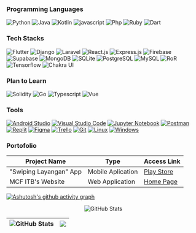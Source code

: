 ### Programming Languages
<p>
  <img alt="Python" src="https://img.shields.io/badge/-Python-272627?style=for-the-badge&logo=python"/>
  <img alt="Java" src="https://img.shields.io/badge/-Java-272627?style=for-the-badge&logo=java" /> 
  <img alt="Kotlin" src="https://img.shields.io/badge/-Kotlin-272627?style=for-the-badge&logo=kotlin" /> 
  <img alt="javascript" src="https://img.shields.io/badge/-Javascript-272627?style=for-the-badge&logo=javascript" /> 
  <img alt="Php" src="https://img.shields.io/badge/-Php-272627?style=for-the-badge&logo=php" />
  <img alt="Ruby" src="https://img.shields.io/badge/-Ruby-272627?style=for-the-badge&logo=ruby&logoColor=ff0000"/> 
  <img alt="Dart" src="https://img.shields.io/badge/-Dart-272627?style=for-the-badge&logo=dart&logoColor=1fb4e0"/> 
</p>

### Tech Stacks
<p>
  <img alt="Flutter" src="https://img.shields.io/badge/-Flutter-272627?style=for-the-badge&logo=flutter&logoColor=27ADE9" />
  <img alt="Django" src="https://img.shields.io/badge/-Django-272627?style=for-the-badge&logo=django"/>
  <img alt="Laravel" src="https://img.shields.io/badge/-Laravel-272627?style=for-the-badge&logo=laravel" />
  <img alt="React.js" src="https://img.shields.io/badge/-React.js-272627?style=for-the-badge&logo=react" /> 
  <img alt="Express.js" src="https://img.shields.io/badge/-Express.js-272627?style=for-the-badge&logo=express" /> 
  <img alt="Firebase" src="https://img.shields.io/badge/-Firebase-272627?style=for-the-badge&logo=firebase"/>
  <img alt="Supabase" src="https://img.shields.io/badge/-Supabase-272627?style=for-the-badge&logo=supabase"/>
  <img alt="MongoDB" src="https://img.shields.io/badge/-MongoDB-272627?style=for-the-badge&logo=mongodb"/>
  <img alt="SQLite" src="https://img.shields.io/badge/-SQLite-272627?style=for-the-badge&logo=sqlite"/>
  <img alt="PostgreSQL" src="https://img.shields.io/badge/-PostgreSQL-272627?style=for-the-badge&logo=postgresql"/>
  <img alt="MySQL" src="https://img.shields.io/badge/-MySQL-272627?style=for-the-badge&logo=mysql"/> 
  <img alt="RoR" src="https://img.shields.io/badge/-Ruby_on_Rails-272627?style=for-the-badge&logo=rubyonrails"/>
  <img alt="Tensorflow" src="https://img.shields.io/badge/-Tensorflow-272627?style=for-the-badge&logo=tensorflow"/>
  <img alt="Chakra UI" src="https://img.shields.io/badge/-Chakra_UI-272627?style=for-the-badge&logo=chakra-ui"/>
</p>

### Plan to Learn
<p>
  <img alt="Solidity" src="https://img.shields.io/badge/-Solidity-272627?style=for-the-badge&logo=solidity" />
  <img alt="Go" src="https://img.shields.io/badge/-Go-272627?style=for-the-badge&logo=go" />
  <img alt="Typescript" src="https://img.shields.io/badge/-Typescript-272627?style=for-the-badge&logo=typescript" />
  <img alt="Vue" src="https://img.shields.io/badge/-Vue-272627?style=for-the-badge&logo=vue.js" />
</p>

### Tools
<p>
  <a href="https://developer.android.com/studio"><img alt="Android Studio" src="https://img.shields.io/badge/Android_Studio-272627?logo=android+studio&style=for-the-badge"/></a>
  <a href="https://code.visualstudio.com/"><img alt="Visual Studio Code" src="https://img.shields.io/badge/Visual_Studio_Code-272627?logo=visual+studio+code&style=for-the-badge&logoColor=22ACF3"/></a>
  <a href="#"><img alt="Jupyter Notebook" src="https://img.shields.io/badge/Jupyter_Notebook-272627?logo=jupyter&style=for-the-badge"/></a>
  <a href="#"><img alt="Postman" src="https://img.shields.io/badge/Postman-272627?logo=postman&style=for-the-badge"/></a>
  <a href="#"><img alt="Replit" src="https://img.shields.io/badge/Replit-272627?logo=replit&style=for-the-badge"/></a> 
  <a href="#"><img alt="Figma" src="https://img.shields.io/badge/Figma-272627?logo=figma&style=for-the-badge"/></a>
  <a href="#"><img alt="Trello" src="https://img.shields.io/badge/Trello-272627?logo=trello&style=for-the-badge&logoColor=0172B5"/></a>
  <a href=""><img alt="Git" src="https://img.shields.io/badge/Git-272627?logo=git&style=for-the-badge"/></a>
  <a href="#"><img alt="Linux" src="https://img.shields.io/badge/Linux-272627?logo=linux&style=for-the-badge"/></a>
  <a href="#"><img alt="Windows" src="https://img.shields.io/badge/Windows-272627?logo=windows&style=for-the-badge&logoColor=0CA5E1"/></a>
</p>

### Portofolio
| Project Name | Type | Access Link |
| --- | --- | --- |
|"Swiping Layangan" App | Mobile Aplication | [Play Store](https://play.google.com/store/apps/details?id=com.ultg.kite_sweeping) |
| MCF ITB's Website | Web Application | [Home Page](https://mcf-itb-2022.com/) |


[![Ashutosh's github activity graph](https://activity-graph.herokuapp.com/graph?username=alif338&theme=gotham)](https://github.com/ashutosh00710/github-readme-activity-graph)
<p align="center">
 <img src="https://github-readme-stats.vercel.app/api?username=alif338&amp;show_icons=true&amp;count_private=true&amp;theme=vue-dark" alt="GitHub Stats">
</p>
 
 
 |<img src="https://github-readme-stats-one-bice.vercel.app/api/top-langs/?username=alif338&langs_count=8&layout=compact&role=OWNER,ORGANIZATION_MEMBER,COLLABORATOR&theme=vue-dark" alt="GitHub Stats">|<img src="https://github-readme-streak-stats.herokuapp.com/?user=alif338&theme=vue-dark"/>|
|---|---|
